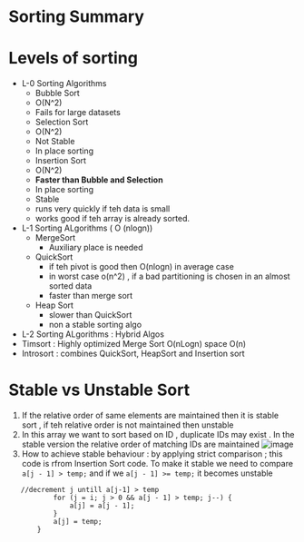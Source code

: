 # Sorting Summary

# Levels of sorting 
 - L-0 Sorting Algorithms 
   - Bubble Sort 
    - O(N^2)
    - Fails  for large datasets 
   - Selection Sort 
    - O(N^2)
    - Not Stable 
    - In place sorting 
   - Insertion Sort 
    - O(N^2)
    - **Faster than Bubble and Selection** 
    - In place sorting 
    - Stable 
    - runs very quickly if teh data is small 
    - works good if teh array is already sorted.  
 - L-1 Sorting ALgorithms ( O (nlogn)) 
    - MergeSort 
      - Auxiliary place is needed 
    - QuickSort 
      - if teh pivot is good then  O(nlogn) in average case
      - in worst case o(n^2) , if a bad partitioning is chosen in an almost sorted data
      - faster than merge sort 
    - Heap Sort 
       - slower than QuickSort 
       - non a stable sorting algo      
 - L-2 Sorting ALgorithms  : Hybrid Algos
  - Timsort : Highly optimized Merge Sort O(nLogn) space O(n)
  - Introsort : combines QuickSort, HeapSort and Insertion sort  

# Stable vs Unstable Sort 

1. If the relative order of same elements are maintained then it is stable sort , if teh relative order is not maintained then unstable 
2. In this array we want to sort based on ID , duplicate IDs may exist . In the stable version the relative order of matching IDs are maintained
![image](https://user-images.githubusercontent.com/8110582/166565964-ab77ee9d-741a-4fe1-abc9-125349a32bcc.png)
3. How to achieve stable behaviour  : by applying strict comparison ; this code is rfrom Insertion Sort code. To make it stable we need to compare `a[j - 1] > temp;` and if we `a[j - 1] >= temp;` it becomes unstable
 ````
 	//decrement j untill a[j-1] > temp
			for (j = i; j > 0 && a[j - 1] > temp; j--) {
				a[j] = a[j - 1];
			}
			a[j] = temp;
		}
 ````
